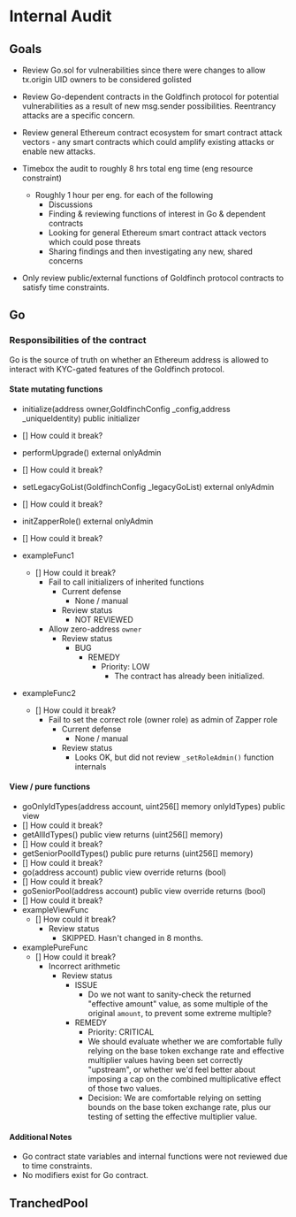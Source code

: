 # Internal Audit

## Goals

- Review Go.sol for vulnerabilities since there were changes to allow tx.origin UID owners to be considered golisted
- Review Go-dependent contracts in the Goldfinch protocol for potential vulnerabilities as a result of new msg.sender possibilities. Reentrancy attacks are a specific concern.
- Review general Ethereum contract ecosystem for smart contract attack vectors - any smart contracts which could amplify existing attacks or enable new attacks.

- Timebox the audit to roughly 8 hrs total eng time (eng resource constraint)

  - Roughly 1 hour per eng. for each of the following
    - Discussions
    - Finding & reviewing functions of interest in Go & dependent contracts
    - Looking for general Ethereum smart contract attack vectors which could pose threats
    - Sharing findings and then investigating any new, shared concerns

- Only review public/external functions of Goldfinch protocol contracts to satisfy time constraints.

## Go

### Responsibilities of the contract

Go is the source of truth on whether an Ethereum address is allowed to interact with KYC-gated features of the Goldfinch protocol.

#### State mutating functions

- initialize(address owner,GoldfinchConfig \_config,address \_uniqueIdentity) public initializer
- [] How could it break?
- performUpgrade() external onlyAdmin
- [] How could it break?
- setLegacyGoList(GoldfinchConfig \_legacyGoList) external onlyAdmin
- [] How could it break?
- initZapperRole() external onlyAdmin
- [] How could it break?

- exampleFunc1
  - [] How could it break?
    - Fail to call initializers of inherited functions
      - Current defense
        - None / manual
      - Review status
        - NOT REVIEWED
    - Allow zero-address `owner`
      - Review status
        - BUG
          - REMEDY
            - Priority: LOW
              - The contract has already been initialized.
- exampleFunc2
  - [] How could it break?
    - Fail to set the correct role (owner role) as admin of Zapper role
      - Current defense
        - None / manual
      - Review status
        - Looks OK, but did not review `_setRoleAdmin()` function internals

#### View / pure functions

<!-- Add reviewed external/public view/pure functions here, along with steps taken to verify expected behavior  -->

- goOnlyIdTypes(address account, uint256[] memory onlyIdTypes) public view
- [] How could it break?
- getAllIdTypes() public view returns (uint256[] memory)
- [] How could it break?
- getSeniorPoolIdTypes() public pure returns (uint256[] memory)
- [] How could it break?
- go(address account) public view override returns (bool)
- [] How could it break?
- goSeniorPool(address account) public view override returns (bool)
- [] How could it break?
- exampleViewFunc
  - [] How could it break?
    - Review status
      - SKIPPED. Hasn't changed in 8 months.
- examplePureFunc
  - [] How could it break?
    - Incorrect arithmetic
      - Review status
        - ISSUE
          - Do we not want to sanity-check the returned "effective amount" value, as some multiple of the original `amount`, to prevent some extreme multiple?
        - REMEDY
          - Priority: CRITICAL
          - We should evaluate whether we are comfortable fully relying on the base token exchange rate and effective multiplier values having been set correctly "upstream", or whether we'd feel better about imposing a cap on the combined multiplicative effect of those two values.
          - Decision: We are comfortable relying on setting bounds on the base token exchange rate, plus our testing of setting the effective multiplier value.

#### Additional Notes

- Go contract state variables and internal functions were not reviewed due to time constraints.
- No modifiers exist for Go contract.

## TranchedPool
